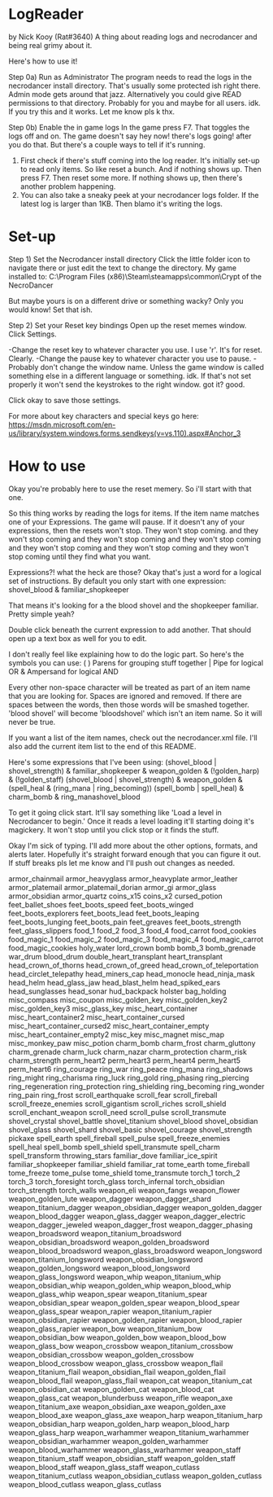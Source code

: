 # LogReader
by Nick Kooy (Rat#3640)
A thing about reading logs and necrodancer and being real grimy about it.


Here's how to use it!

Step 0a) Run as Administrator
The program needs to read the logs in the necrodancer install directory. That's usually some protected ish right there. Admin mode gets around that jazz.
Alternatively you could give READ permissions to that directory. Probably for you and maybe for all users. idk. If you try this and it works. Let me know pls k thx.

Step 0b) Enable the in game logs
In the game press F7. That toggles the logs off and on. The game doesn't say hey now! there's logs going! after you do that. But there's a couple ways to tell if it's running.
1) First check if there's stuff coming into the log reader. It's initially set-up to read only items. So like reset a bunch. And if nothing shows up. Then press F7. Then reset some more. If nothing shows up, then there's another problem happening.
2) You can also take a sneaky peek at your necrodancer logs folder. If the latest log is larger than 1KB. Then blamo it's writing the logs.

# Set-up

Step 1) Set the Necrodancer install directory
Click the little folder icon to navigate there or just edit the text to change the directory.
My game installed to:
C:\Program Files (x86)\Steam\steamapps\common\Crypt of the NecroDancer

But maybe yours is on a different drive or something wacky? Only you would know! Set that ish.

Step 2) Set your Reset key bindings
Open up the reset memes window. 
Click Settings.

-Change the reset key to whatever character you use. I use 'r'. It's for reset. Clearly.
-Change the pause key to whatever character you use to pause. 
-Probably don't change the window name. Unless the game window is called something else in a different language or something. idk.
If that's not set properly it won't send the keystrokes to the right window. got it? good.

Click okay to save those settings.

For more about key characters and special keys go here:
https://msdn.microsoft.com/en-us/library/system.windows.forms.sendkeys(v=vs.110).aspx#Anchor_3


# How to use

Okay you're probably here to use the reset memery. So i'll start with that one.

So this thing works by reading the logs for items. If the item name matches one of your Expressions. The game will pause.
If it doesn't any of your expressions, then the resets won't stop. They won't stop coming. and they won't stop coming and they won't stop coming and they won't stop coming and they won't stop coming and they won't stop coming and they won't stop coming until they find what you want.

Expressions?! what the heck are those? Okay that's just a word for a logical set of instructions.
By default you only start with one expression:
shovel_blood & familiar_shopkeeper

That means it's looking for a the blood shovel and the shopkeeper familiar. Pretty simple yeah?

Double click beneath the current expression to add another.
That should open up a text box as well for you to edit.

I don't really feel like explaining how to do the logic part. So here's the symbols you can use:
( )	Parens for grouping stuff together
|	Pipe for logical OR
&	Ampersand for logical AND

Every other non-space character will be treated as part of an item name that you are looking for. 
Spaces are ignored and removed. If there are spaces between the words, then those words will be smashed together. 'blood shovel' will become 'bloodshovel' which isn't an item name. So it will never be true.

If you want a list of the item names, check out the necrodancer.xml file. I'll also add the current item list to the end of this README.

Here's some expressions that I've been using:
(shovel_blood | shovel_strength) & familiar_shopkeeper & weapon_golden & (!golden_harp) & (!golden_staff)
(shovel_blood | shovel_strength) & weapon_golden & (spell_heal & (ring_mana | ring_becoming))
(spell_bomb | spell_heal) & charm_bomb & ring_manashovel_blood

To get it going click start. It'll say something like 'Load a level in Necrodancer to begin.'
Once it reads a level loading it'll starting doing it's magickery. It won't stop until you click stop or it finds the stuff.


Okay I'm sick of typing. I'll add more about the other options, formats, and alerts later. Hopefully it's straight forward enough that you can figure it out.
If stuff breaks pls let me know and I'll push out changes as needed.

<items>
armor_chainmail
armor_heavyglass
armor_heavyplate
armor_leather
armor_platemail
armor_platemail_dorian
armor_gi
armor_glass
armor_obsidian
armor_quartz
coins_x15
coins_x2
cursed_potion
feet_ballet_shoes
feet_boots_speed
feet_boots_winged
feet_boots_explorers
feet_boots_lead
feet_boots_leaping
feet_boots_lunging
feet_boots_pain
feet_greaves
feet_boots_strength
feet_glass_slippers
food_1
food_2
food_3
food_4
food_carrot
food_cookies
food_magic_1
food_magic_2
food_magic_3
food_magic_4
food_magic_carrot
food_magic_cookies
holy_water
lord_crown
bomb
bomb_3
bomb_grenade
war_drum
blood_drum
double_heart_transplant
heart_transplant
head_crown_of_thorns
head_crown_of_greed
head_crown_of_teleportation
head_circlet_telepathy
head_miners_cap
head_monocle
head_ninja_mask
head_helm
head_glass_jaw
head_blast_helm
head_spiked_ears
head_sunglasses
head_sonar
hud_backpack
holster
bag_holding
misc_compass
misc_coupon
misc_golden_key
misc_golden_key2
misc_golden_key3
misc_glass_key
misc_heart_container
misc_heart_container2
misc_heart_container_cursed
misc_heart_container_cursed2
misc_heart_container_empty
misc_heart_container_empty2
misc_key
misc_magnet
misc_map
misc_monkey_paw
misc_potion
charm_bomb
charm_frost
charm_gluttony
charm_grenade
charm_luck
charm_nazar
charm_protection
charm_risk
charm_strength
perm_heart2
perm_heart3
perm_heart4
perm_heart5
perm_heart6
ring_courage
ring_war
ring_peace
ring_mana
ring_shadows
ring_might
ring_charisma
ring_luck
ring_gold
ring_phasing
ring_piercing
ring_regeneration
ring_protection
ring_shielding
ring_becoming
ring_wonder
ring_pain
ring_frost
scroll_earthquake
scroll_fear
scroll_fireball
scroll_freeze_enemies
scroll_gigantism
scroll_riches
scroll_shield
scroll_enchant_weapon
scroll_need
scroll_pulse
scroll_transmute
shovel_crystal
shovel_battle
shovel_titanium
shovel_blood
shovel_obsidian
shovel_glass
shovel_shard
shovel_basic
shovel_courage
shovel_strength
pickaxe
spell_earth
spell_fireball
spell_pulse
spell_freeze_enemies
spell_heal
spell_bomb
spell_shield
spell_transmute
spell_charm
spell_transform
throwing_stars
familiar_dove
familiar_ice_spirit
familiar_shopkeeper
familiar_shield
familiar_rat
tome_earth
tome_fireball
tome_freeze
tome_pulse
tome_shield
tome_transmute
torch_1
torch_2
torch_3
torch_foresight
torch_glass
torch_infernal
torch_obsidian
torch_strength
torch_walls
        <!-- WEAPONS -->
weapon_eli
weapon_fangs
weapon_flower
weapon_golden_lute
weapon_dagger
weapon_dagger_shard
weapon_titanium_dagger
weapon_obsidian_dagger
weapon_golden_dagger
weapon_blood_dagger
weapon_glass_dagger
weapon_dagger_electric
weapon_dagger_jeweled
weapon_dagger_frost
weapon_dagger_phasing
weapon_broadsword
weapon_titanium_broadsword
weapon_obsidian_broadsword
weapon_golden_broadsword
weapon_blood_broadsword
weapon_glass_broadsword
weapon_longsword
weapon_titanium_longsword
weapon_obsidian_longsword
weapon_golden_longsword
weapon_blood_longsword
weapon_glass_longsword
weapon_whip
weapon_titanium_whip
weapon_obsidian_whip
weapon_golden_whip
weapon_blood_whip
weapon_glass_whip
weapon_spear
weapon_titanium_spear
weapon_obsidian_spear
weapon_golden_spear
weapon_blood_spear
weapon_glass_spear
weapon_rapier
weapon_titanium_rapier
weapon_obsidian_rapier
weapon_golden_rapier
weapon_blood_rapier
weapon_glass_rapier
weapon_bow
weapon_titanium_bow
weapon_obsidian_bow
weapon_golden_bow
weapon_blood_bow
weapon_glass_bow
weapon_crossbow
weapon_titanium_crossbow
weapon_obsidian_crossbow
weapon_golden_crossbow
weapon_blood_crossbow
weapon_glass_crossbow
weapon_flail
weapon_titanium_flail
weapon_obsidian_flail
weapon_golden_flail
weapon_blood_flail
weapon_glass_flail
weapon_cat
weapon_titanium_cat
weapon_obsidian_cat
weapon_golden_cat
weapon_blood_cat
weapon_glass_cat
weapon_blunderbuss
weapon_rifle
weapon_axe
weapon_titanium_axe
weapon_obsidian_axe
weapon_golden_axe
weapon_blood_axe
weapon_glass_axe
weapon_harp
weapon_titanium_harp
weapon_obsidian_harp
weapon_golden_harp
weapon_blood_harp
weapon_glass_harp
weapon_warhammer
weapon_titanium_warhammer
weapon_obsidian_warhammer
weapon_golden_warhammer
weapon_blood_warhammer
weapon_glass_warhammer
weapon_staff
weapon_titanium_staff
weapon_obsidian_staff
weapon_golden_staff
weapon_blood_staff
weapon_glass_staff
weapon_cutlass
weapon_titanium_cutlass
weapon_obsidian_cutlass
weapon_golden_cutlass
weapon_blood_cutlass
weapon_glass_cutlass
